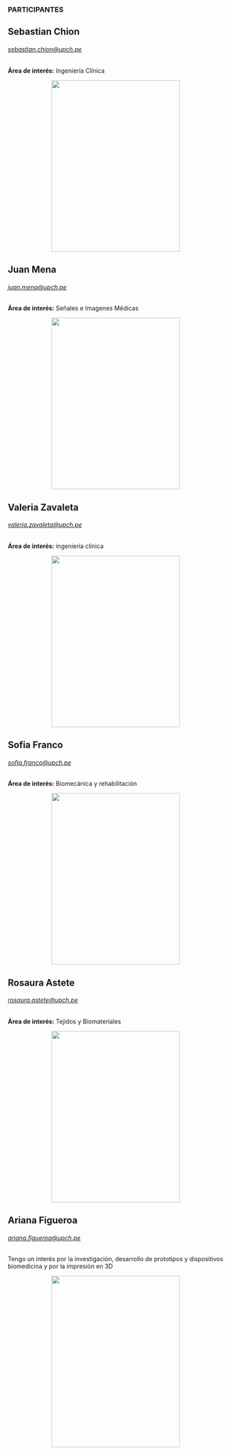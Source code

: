 ### PARTICIPANTES

## Sebastian Chion 
###### sebastian.chion@upch.pe
**Área de interés:** Ingeniería Clínica

<p align="center"> 
<img align="center" width="300" height="400" src="https://i.postimg.cc/fbDQq1Mg/IMG-1667.jpg">
</p>

## Juan Mena 
###### juan.mena@upch.pe
**Área de interés:** Señales e Imagenes Médicas

<p align="center"> 
<img src="https://i.postimg.cc/j2z2SHbj/Whats-App-Image-2021-09-06-at-5-42-25-PM.jpg"  width="300" height="400" align="center">
</p>

## Valeria Zavaleta
###### valeria.zavaleta@upch.pe
**Área de interés:** ingeniería clínica

<p align="center"> 
<img src="https://i.postimg.cc/90t9n5z1/val.jpg"  width="300" height="400" align="center">
</p>

## Sofia Franco
###### sofia.franco@upch.pe
**Área de interés:** Biomecánica y rehabilitación

<p align="center"> 
<img src="https://i.postimg.cc/XYts153H/SOFI3.jpg"  width="300" height="400" align="center">
</p>

## Rosaura Astete 
###### rosaura.astete@upch.pe
**Área de interés:** Tejidos y Biomateriales

<p align="center"> 
<img src="https://i.postimg.cc/tJ15zRwQ/ddfb4b44-02d5-43ad-b78d-ce0036390d6d.jpg"  width="300" height="400" align="center">
</p>

## Ariana Figueroa
###### ariana.figueroa@upch.pe
Tengo un interés por la investigación, desarrollo de prototipos y dispositivos biomedicina y por la impresión en 3D

<p align="center"> 
<img src="https://i.postimg.cc/tJtRj93Z/IMG-20220105-180620-01-2-1-preview-rev-1.png"  width="300" height="400" align="center">
</p>
